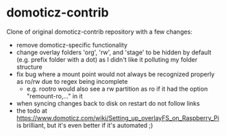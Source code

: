 # domoticz-contrib
Clone of original domoticz-contrib repository with a few changes:
- remove domoticz-specific functionality
- change overlay folders 'org', 'rw', and 'stage' to be hidden by default (e.g. prefix folder with a dot) as I didn't like it polluting my folder structure
- fix bug where a mount point would not always be recognized properly as ro/rw due to regex being incomplete
  - e.g. rootro would also see a rw partition as ro if it had the option "remount-ro,..." in it
- when syncing changes back to disk on restart do not follow links
- the todo at https://www.domoticz.com/wiki/Setting_up_overlayFS_on_Raspberry_Pi is brilliant, but it's even better if it's automated ;)
